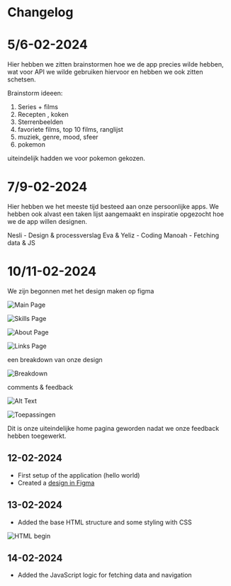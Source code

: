 # Changelog

# 5/6-02-2024

Hier hebben we zitten brainstormen hoe we de app precies wilde hebben, wat voor API we wilde gebruiken hiervoor en hebben we ook zitten schetsen.

Brainstorm ideeen:

1. Series + films
2. Recepten , koken
3. Sterrenbeelden
4. favoriete films, top 10 films, ranglijst
5. muziek, genre, mood, sfeer
6. pokemon

uiteindelijk hadden we voor pokemon gekozen.

# 7/9-02-2024

Hier hebben we het meeste tijd besteed aan onze persoonlijke apps. We hebben ook alvast een taken lijst aangemaakt en inspiratie opgezocht hoe we de app willen designen.

Nesli - Design & processverslag
Eva & Yeliz - Coding
Manoah - Fetching data & JS

# 10/11-02-2024

We zijn begonnen met het design maken op figma

![ Main Page](/screenshots/figma_img1.png)

![ Skills Page](/screenshots/figma_img2.png)

![ About Page](/screenshots/figma_img3.png)

![ Links Page](/screenshots/figma_img4.png)

een breakdown van onze design

![ Breakdown](/screenshots/breakdown.png)

comments & feedback

![ Alt Text](/screenshots/figma_feedback1.png)

![ Toepassingen](/screenshots/figma_5.png)

Dit is onze uiteindelijke home pagina geworden nadat we onze feedback hebben toegewerkt.

## 12-02-2024

- First setup of the application (hello world)
- Created a [design in Figma](https://www.figma.com/file/J0LWpqkhzN6299S9d0ONdG/WAFS-team-design?type=design&node-id=0%3A1&mode=design&t=AeRfs7XoigEnfK3Y-1)

## 13-02-2024

- Added the base HTML structure and some styling with CSS

![ HTML begin](/screenshots/basic_html_layout.png)

## 14-02-2024

- Added the JavaScript logic for fetching data and navigation